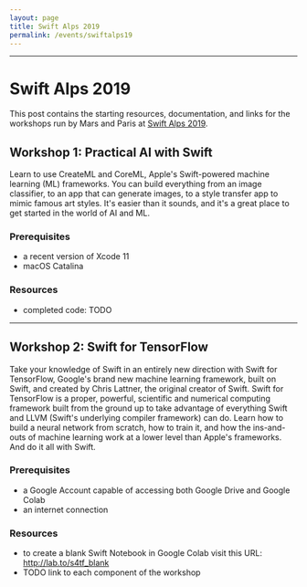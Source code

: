 ```yaml
---
layout: page
title: Swift Alps 2019
permalink: /events/swiftalps19
---
```


<link href="https://use.fontawesome.com/releases/v5.0.6/css/all.css" rel="stylesheet">

---

# Swift Alps 2019

This post contains the starting resources, documentation, and links for the workshops run by Mars and Paris at <a href="https://theswiftalps.com">Swift Alps 2019</a>.

## Workshop 1: Practical AI with Swift

Learn to use CreateML and CoreML, Apple's Swift-powered machine learning (ML) frameworks. You can build everything from an image classifier, to an app that can generate images, to a style transfer app to mimic famous art styles. It's easier than it sounds, and it's a great place to get started in the world of AI and ML.

### Prerequisites

* a recent version of Xcode 11
* macOS Catalina

### Resources

* completed code: TODO

---

## Workshop 2: Swift for TensorFlow

Take your knowledge of Swift in an entirely new direction with Swift for TensorFlow, Google's brand new machine learning framework, built on Swift, and created by Chris Lattner, the original creator of Swift. Swift for TensorFlow is a proper, powerful, scientific and numerical computing framework built from the ground up to take advantage of everything Swift and LLVM (Swift's underlying compiler framework) can do. Learn how to build a neural network from scratch, how to train it, and how the ins-and-outs of machine learning work at a lower level than Apple's frameworks. And do it all with Swift.

### Prerequisites

* a Google Account capable of accessing both Google Drive and Google Colab
* an internet connection

### Resources

* to create a blank Swift Notebook in Google Colab visit this URL: <a href="http://lab.to/s4tf_blank">http://lab.to/s4tf_blank</a>
* TODO link to each component of the workshop
